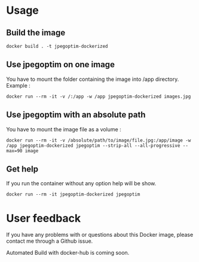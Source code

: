 # Usage

## Build the image
```
docker build . -t jpegoptim-dockerized
```

## Use jpegoptim on one image
You have to mount the folder containing the image into /app directory. Example :

```
docker run --rm -it -v /:/app -w /app jpegoptim-dockerized images.jpg
```

## Use jpegoptim with an absolute path
You have to mount the image file as a volume : 

```
docker run --rm -it -v /absolute/path/to/image/file.jpg:/app/image -w /app jpegoptim-dockerized jpegoptim --strip-all --all-progressive --max=90 image
```

## Get help

If you run the container without any option help will be show.

```
docker run --rm -it jpegoptim-dockerized jpegoptim 
```


# User feedback

If you have any problems with or questions about this Docker image, please contact me through a Github issue.

Automated Build with docker-hub is coming soon.

